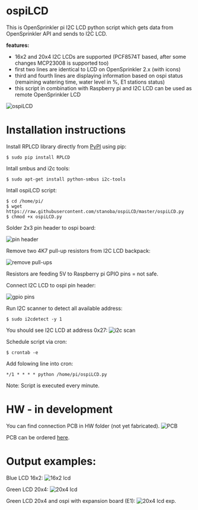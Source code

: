 # ospiLCD


This is OpenSprinkler pi I2C LCD python script which gets data from OpenSprinkler API and sends to I2C LCD.

**features:**
* 16x2 and 20x4 I2C LCDs are supported (PCF8574T based, after some changes MCP23008 is supported too)
* first two lines are identical to LCD on OpenSprinkler 2.x (with icons)
* third and fourth lines are displaying information based on ospi status (remaining watering time, water level in %, E1 stations status)
* this script in combination with Raspberry pi and I2C LCD can be used as remote OpenSprinkler LCD 

![ospiLCD](/img/ospilcd1.jpg)


Installation instructions
=====

Install RPLCD library directly from [PyPI](https://pypi.python.org/pypi/RPLCD/) using pip:

    $ sudo pip install RPLCD

Intall smbus and i2c tools:

    $ sudo apt-get install python-smbus i2c-tools

Intall ospiLCD script:

    $ cd /home/pi/
    $ wget  https://raw.githubusercontent.com/stanoba/ospiLCD/master/ospiLCD.py
    $ chmod +x ospiLCD.py
    
Solder 2x3 pin header to ospi board:

![pin header](/img/ospilcd2.jpg)

Remove two 4K7 pull-up resistors from I2C LCD backpack:

![remove pull-ups](/img/ospilcd4.jpg)

Resistors are feeding 5V to Raspberry pi GPIO pins = not safe.

Connect I2C LCD to ospi pin header:

![gpio pins](/img/ospilcd3.jpg)

Run I2C scanner to detect all available address:

    $ sudo i2cdetect -y 1

You should see I2C LCD at address 0x27:
![i2c scan](/img/ospilcd8.jpg)

Schedule script via cron:

    $ crontab -e
    
Add folowing line into cron:

    */1 * * * * python /home/pi/ospiLCD.py
    
Note: Script is executed every minute.

HW - in development
=====
You can find connection PCB in HW folder (not yet fabricated).
![PCB](/HW/ospiLCD_PCB.jpg)

PCB can be ordered [here](https://PCBs.io/share/zM39D).


Output examples:
=====
Blue LCD 16x2:
![16x2 lcd](/img/ospilcd5.jpg)

Green LCD 20x4:
![20x4 lcd](/img/ospilcd6.jpg)

Green LCD 20x4 and ospi with expansion board (E1):
![20x4 lcd exp.](/img/ospilcd7.jpg)
